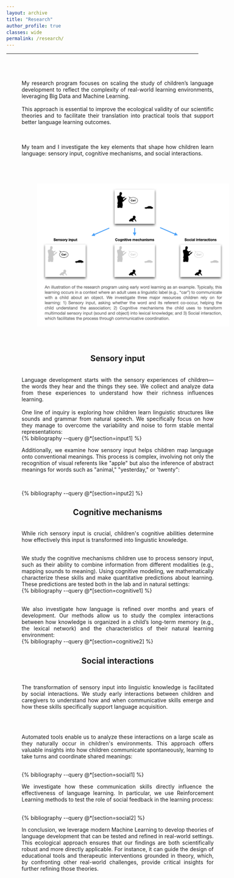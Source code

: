 ```yaml
---
layout: archive
title: "Research"
author_profile: true
classes: wide
permalink: /research/
---
```

<!-- Google tag (gtag.js) -->
<script async src="https://www.googletagmanager.com/gtag/js?id=G-31RY8M035W"></script>
<script>
  window.dataLayer = window.dataLayer || [];
  function gtag(){dataLayer.push(arguments);}
  gtag('js', new Date());

  gtag('config', 'G-31RY8M035W');
</script>

<style>
.center-div {
     margin: 0 auto;
     width: 100%;
     text-align: justify;
     padding: 40px;
}
</style>

<hr>

<div class="center-div">

<!--
<center><h2 style="color:#0092ca;">In progress</h2> </center>
{% bibliography --query @*[year=under review] %}
-->

My research program focuses on scaling the study of children’s language development to reflect the complexity of real-world learning environments, leveraging Big Data and Machine Learning. 
<br><br>
This approach is essential to improve the ecological validity of our scientific theories and to facilitate their translation into practical tools that support better language learning outcomes.

<br><br>
My team and I investigate the key elements that shape how children learn language: sensory input, cognitive mechanisms, and social interactions.
<br><br>

<div class="center-div">
<img src="/assets/images/research.png" >
</div>


<center><h2>Sensory input</h2> </center>
<br>
Language development starts with the sensory experiences of children—the words they hear and the things they see. We collect and analyze data from these experiences to understand how their richness influences learning.
<br><br>
One line of inquiry is exploring how children learn linguistic structures like sounds and grammar from natural speech. We specifically focus on how they manage to overcome the variability and noise to form stable mental representations: 

<br>
{% bibliography --query @*[section=input1] %}

Additionally, we examine how sensory input helps children map language onto conventional meanings. This process is complex, involving not only the recognition of visual referents like "apple" but also the inference of abstract meanings for words such as "animal," "yesterday," or 'twenty":

<br>

{% bibliography --query @*[section=input2] %}


<center><h2>Cognitive mechanisms</h2> </center>
<br>
While rich sensory input is crucial, children's cognitive abilities determine how effectively this input is transformed into linguistic knowledge.
<br><br>

We study the cognitive mechanisms children use to process sensory input, such as their ability to combine information from different modalities (e.g., mapping sounds to meaning). Using cognitive modeling, we mathematically characterize these skills and make quantitative predictions about learning. These predictions are tested both in the lab and in natural settings:
<br>
{% bibliography --query @*[section=cognitive1] %}

<br>
We also investigate how language is refined over months and years of development. Our methods allow us to study the complex interactions between how knowledge is organized in a child’s long-term memory (e.g., the lexical network) and the characteristics of their natural learning environment:

<br>
{% bibliography --query @*[section=cognitive2] %}


<center><h2>Social interactions</h2> </center>
<br>

The transformation of sensory input into linguistic knowledge is facilitated by social interactions. We study early interactions between children and caregivers to understand how and when communicative skills emerge and how these skills specifically support language acquisition.

<br><br>

Automated tools enable us to analyze these interactions on a large scale as they naturally occur in children's environments. This approach offers valuable insights into how children communicate spontaneously, learning to take turns and coordinate shared meanings:

<br>
{% bibliography --query @*[section=social1] %}


We investigate how these communication skills directly influence the effectiveness of language learning. In particular, we use Reinforcement Learning methods to test the role of social feedback in the learning process:


<br>
{% bibliography --query @*[section=social2] %}

<br>

In conclusion, we leverage modern Machine Learning to develop theories of language development that can be tested and refined in real-world settings. This ecological approach ensures that our findings are both scientifically robust and more directly applicable. For instance, it can guide the design of educational tools and therapeutic interventions grounded in theory, which, by confronting other real-world challenges, provide critical insights for further refining those theories.

</div>